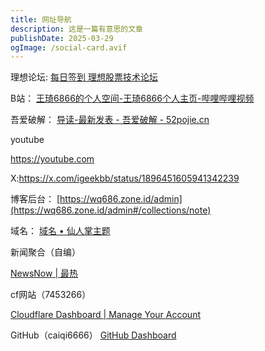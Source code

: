 ```yaml
---
title: 网址导航
description: 这是一篇有意思的文章
publishDate: 2025-03-29
ogImage: /social-card.avif
---
```

理想论坛:
[每日签到 理想股票技术论坛](https://www.55188.com/plugin.php?id=sign)

B站：
[王琦6866的个人空间-王琦6866个人主页-哔哩哔哩视频](https://space.bilibili.com/3493261186435969/favlist?fid=2260782269&ftype=create)

吾爱破解：
[导读-最新发表 - 吾爱破解 - 52pojie.cn](https://www.52pojie.cn/forum.php?mod=guide&view=newthread)

youtube

https://youtube.com

X:https://x.com/igeekbb/status/1896451605941342239

博客后台：
[https://wq686.zone.id/admin](https://wq686.zone.id/admin#/collections/note)

域名：
[域名 • 仙人掌主题](https://wq686.zone.id/posts/20250329_%E5%9F%9F%E5%90%8D/)

[](https://wq686.zone.id/posts/20250329_%E5%9F%9F%E5%90%8D/)新闻聚合（自编）

[NewsNow | 最热](https://wq681.zone.id/c/hottest)

[](https://wq681.zone.id/c/hottest)cf网站（7453266）

[Cloudflare Dashboard | Manage Your Account](https://dash.cloudflare.com/2ab07ac64c0d45ede441410c05a91234/home/domains)

GitHub（caiqi6666）
[GitHub Dashboard](https://github.com/dashboard)

[](https://dash.cloudflare.com/2ab07ac64c0d45ede441410c05a91234/home/domains)
